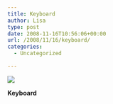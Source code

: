```yaml
---
title: Keyboard
author: Lisa
type: post
date: 2008-11-16T10:56:06+00:00
url: /2008/11/16/keyboard/
categories:
  - Uncategorized

---
```

![][1]

**Keyboard**

 [1]: http://data.tumblr.com/xMgN4OQMFgd4a0pi8WwypQlgo1_500.jpg